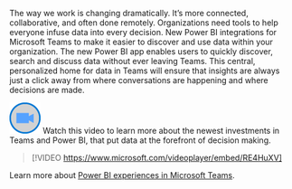 The way we work is changing dramatically. It’s more connected, collaborative, and often done remotely. Organizations need tools to help everyone infuse data into every decision. New Power BI integrations for Microsoft Teams to make it easier to discover and use data within your organization. The new Power BI app enables users to quickly discover, search and discuss data without ever leaving Teams. This central, personalized home for data in Teams will ensure that insights are always just a click away from where conversations are happening and where decisions are made.

![Icon indicating play video](../media/video-icon.png)  Watch this video to learn more about the newest investments in Teams and Power BI, that put data at the forefront of decision making.

>[!VIDEO https://www.microsoft.com/videoplayer/embed/RE4HuXV]

Learn more about [Power BI experiences in Microsoft Teams](https://powerbi.microsoft.com/blog/announcing-new-power-bi-experiences-in-microsoft-teams/).

